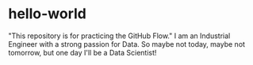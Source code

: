 # hello-world
"This repository is for practicing the GitHub Flow."
I am an Industrial Engineer with a strong passion for Data. So maybe not today, maybe not tomorrow, but one day I'll be a Data Scientist!
